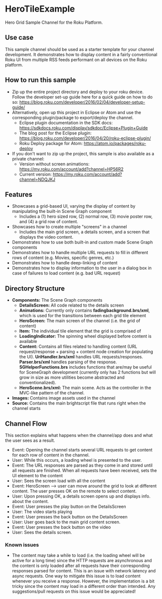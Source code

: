 # HeroTileExample

Hero Grid Sample Channel for the Roku Platform. 

## Use case
This sample channel should be used as a starter template for your channel development. It demonstrates how to display content in a fairly conventional Roku UI from multiple RSS feeds performant on all devices on the Roku platform.   

## How to run this sample
- Zip up the entire project directory and deploy to your roku device. Follow the developer set-up guide here for a quick guide on how to do so: https://blog.roku.com/developer/2016/02/04/developer-setup-guide/
- Alternatively, open up this project in Eclipse or Atom and use the corresponding plugin/package to export/deploy the channel.
  - Eclipse plugin documentation in the SDK docs: https://sdkdocs.roku.com/display/sdkdoc/Eclipse+Plugin+Guide 
  - The blog post for the Eclipse plugin: https://blog.roku.com/developer/2016/04/20/roku-eclipse-plugin/ 
  - Roku Deploy package for Atom: https://atom.io/packages/roku-deploy 
- If you don't want to zip up the project, this sample is also available as a private channel:
  - Version without screen animations: https://my.roku.com/account/add?channel=HP56R2
  - Current version: https://my.roku.com/account/add?channel=NDQJKJ

## Features
- Showcases a grid-based UI, varying the display of content by manipulating the built-in Scene Graph component
  - Includes a (1) hero sized row, (2) normal row, (3) movie poster row, and (4) a grid row of content.
- Showcases how to create multiple "screens" in a channel 
  - Includes the main grid screen, a details screen, and a screen that displays the video content.
- Demonstrates how to use both built-in and custom made Scene Graph components
- Demonstrates how to handle multiple URL requests to fill in different rows of content (e.g. Movies, specific genres, etc.)
- Demonstrates how to handle deep-linking of content
- Demonstrates how to display information to the user in a dialog box in case of failures to load content (e.g. bad URL request)

## Directory Structure
- **Components:** The Scene Graph components
  - **DetailsScreen:** All code related to the details screen
  - **Animations:** Currently only contains **fadingbackground.brs/xml**, which is used for the transitions between each grid tile element
  - **HeroScreen:** The main screen of the channel (i.e. the grid of content)
  - **Item:** The individual tile element that the grid is comprised of
  - **LoadingIndicator:** The spinning wheel displayed before content is available
  - **Content:** Contains all files related to handling content (URL request/response + parsing + content node creation for populating the UI). **UriHandler.brs/xml** handles URL requests/responses. **Parser.brs/xml** handles parsing of the response. **SGHelperFunctions.brs** includes functions that are/may be useful for SceneGraph development (currently only has 2 functions but will grow in size as more utilities become abstracted and conventionalized).  
  - **HeroScene.brs/xml:** The main scene. Acts as the controller in the MVC-like pattern of the channel.
- **Images:** Contains image assets used in the channel
- **Source:** Contains the main brightscript file that runs right when the channel starts

## Channel Flow
This section explains what happens when the channel/app does and what the user sees as a result.
- Event: Opening the channel starts several URL requests to get content for each row of content in the channel.
- User: While this occurs, a loading wheel is presented to the user.
- Event: The URL responses are parsed as they come in and stored until all requests are finished. When all requests have been received, sets the UI element to the content
- User: Sees the screen load with all the content
- Event: HeroScreen --> user can move around the grid to look at different content. The user presses OK on the remote to select content.
- User: Upon pressing OK, a details screen opens up and displays info. about the content.
- Event: User presses the play button on the DetailsScreen
- User: The video starts playing
- Event: User presses the back button on the DetailsScreen
- User: User goes back to the main grid content screen.
- Event: User presses the back button on the video
- User: Sees the details screen.

### Known issues
- The content may take a while to load (i.e. the loading wheel will be active for a long time) since the HTTP requests are asynchronous and the content is only loaded after all requests have their corresponding responses parsed for content. This is an issue with network latency and async requests. One way to mitigate this issue is to load content whenever you receive a response. However, the implementation is a bit tricky since the content may load in a different order than intended. Any suggestions/pull requests on this issue would be appreciated! 
